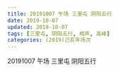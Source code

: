 ```yaml
---
title: 20191007 午场 三里屯 阴阳五行
date: 2019-10-07
updated: 2019-10-07
tags: [三里屯, 阴阳五行, 相声, 高峰]
categories: (2019)己亥年场次
---
```

20191007 午场 三里屯 阴阳五行

